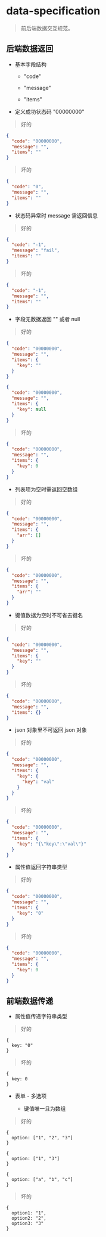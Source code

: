 # data-specification

> 前后端数据交互规范。


## 后端数据返回

+ 基本字段结构

  - "code"

  - "message"

  - "items"

+ 定义成功状态码 "00000000"

> 好的
```json
{
  "code": "00000000",
  "message": "",
  "items": ""
}
```

> 坏的
```json
{
  "code": "0",
  "message": "",
  "items": ""
}
```

+ 状态码异常时 message 需返回信息

> 好的
```json
{
  "code": "-1",
  "message": "fail",
  "items": ""
}
```

> 坏的
```json
{
  "code": "-1",
  "message": "",
  "items": ""
}
```

+ 字段无数据返回 "" 或者 null

> 好的
```json
{
  "code": "00000000",
  "message": "",
  "items": {
    "key": ""
  }
}

{
  "code": "00000000",
  "message": "",
  "items": {
    "key": null
  }
}
```

> 坏的
```json
{
  "code": "00000000",
  "message": "",
  "items": {
    "key": 0
  }
}
```

+ 列表项为空时需返回空数组

> 好的
```json
{
  "code": "00000000",
  "message": "",
  "items": {
    "arr": []
  }
}
```

> 坏的
```json
{
  "code": "00000000",
  "message": "",
  "items": {
    "arr": ""
  }
}
```

+ 键值数据为空时不可省去键名

> 好的
```json
{
  "code": "00000000",
  "message": "",
  "items": {
    "key": ""
  }
}
```

> 坏的
```json
{
  "code": "00000000",
  "message": "",
  "items": {}
}
```

+ json 对象里不可返回 json 对象

> 好的
```json
{
  "code": "00000000",
  "message": "",
  "items": {
    "key": {
      "key": "val"
    }
  }
}
```

> 坏的
```json
{
  "code": "00000000",
  "message": "",
  "items": {
    "key": "{\"key\":\"val\"}"
  }
}
```

+ 属性值返回字符串类型

> 好的
```json
{
  "code": "00000000",
  "message": "",
  "items": {
    "key": "0"
  }
}
```

> 坏的
```json
{
  "code": "00000000",
  "message": "",
  "items": {
    "key": 0
  }
}
```


## 前端数据传递

+ 属性值传递字符串类型

> 好的
```javasrcipt
{
  key: "0"
}
```

> 坏的
```javasrcipt
{
  key: 0
}
```

+ 表单 - 多选项

  - 键值唯一且为数组

> 好的
```javasrcipt
{
  option: ["1", "2", "3"]
}

{
  option: ["1", "3"]
}

{
  option: ["a", "b", "c"]
}
```

> 坏的
```javasrcipt
{
  option1: "1",
  option2: "2",
  option3: "3"
}
```
